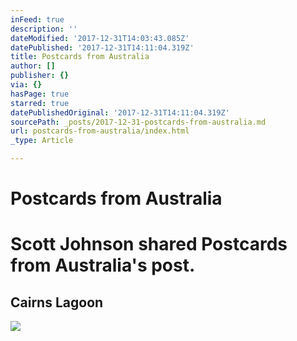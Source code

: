 ```yaml
---
inFeed: true
description: ''
dateModified: '2017-12-31T14:03:43.085Z'
datePublished: '2017-12-31T14:11:04.319Z'
title: Postcards from Australia
author: []
publisher: {}
via: {}
hasPage: true
starred: true
datePublishedOriginal: '2017-12-31T14:11:04.319Z'
sourcePath: _posts/2017-12-31-postcards-from-australia.md
url: postcards-from-australia/index.html
_type: Article

---
```

# Postcards from Australia

# Scott Johnson shared Postcards from Australia's post.

## Cairns Lagoon

<article style=""><img src="https://scontent.xx.fbcdn.net/v/t31.0-8/s720x720/26116399_1716350531743916_2082691469547461260_o.jpg?oh=9310d2e4673859d253fbb64ffcdd35aa&amp;oe=5ABCD1A6" /></article>